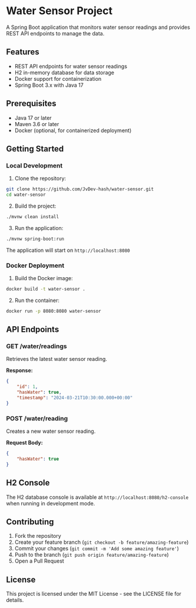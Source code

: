 # Water Sensor Project

A Spring Boot application that monitors water sensor readings and provides REST API endpoints to manage the data.

## Features

- REST API endpoints for water sensor readings
- H2 in-memory database for data storage
- Docker support for containerization
- Spring Boot 3.x with Java 17

## Prerequisites

- Java 17 or later
- Maven 3.6 or later
- Docker (optional, for containerized deployment)

## Getting Started

### Local Development

1. Clone the repository:
```bash
git clone https://github.com/JvDev-hash/water-sensor.git
cd water-sensor
```

2. Build the project:
```bash
./mvnw clean install
```

3. Run the application:
```bash
./mvnw spring-boot:run
```

The application will start on `http://localhost:8080`

### Docker Deployment

1. Build the Docker image:
```bash
docker build -t water-sensor .
```

2. Run the container:
```bash
docker run -p 8080:8080 water-sensor
```

## API Endpoints

### GET /water/readings
Retrieves the latest water sensor reading.

**Response:**
```json
{
    "id": 1,
    "hasWater": true,
    "timestamp": "2024-03-21T10:30:00.000+00:00"
}
```

### POST /water/reading
Creates a new water sensor reading.

**Request Body:**
```json
{
    "hasWater": true
}
```

## H2 Console

The H2 database console is available at `http://localhost:8080/h2-console` when running in development mode.

## Contributing

1. Fork the repository
2. Create your feature branch (`git checkout -b feature/amazing-feature`)
3. Commit your changes (`git commit -m 'Add some amazing feature'`)
4. Push to the branch (`git push origin feature/amazing-feature`)
5. Open a Pull Request

## License

This project is licensed under the MIT License - see the LICENSE file for details. 